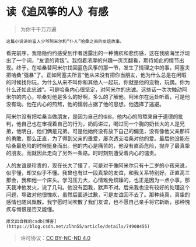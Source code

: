 # 读《追风筝的人》有感

<!--more-->
>为你千千万万遍

    这篇小说讲的富人少爷阿米尔和“仆人”哈桑之间的友谊故事。

看完前序，我隐隐约约感受到作者透露出的一种愧疚和悲伤感，这在我脑海里浮现出了一个词，“友谊的背叛”。我抱着浓厚的兴趣一页页翻看，期待如此的情节出现。终于，在哈桑替阿米尔找回蓝色风筝的那一节，发生了情理之中的事，阿塞夫把哈桑“强暴”了。正如阿塞夫所言“他从来没有把你当朋友，他为什么总是在闲暇的时候找你玩，为什么从来不叫你和其他人一起玩，你就是他的宠物，玩偶。你为什么还如此忠诚”。可是哈桑内心很坚定，对阿米尔的忠诚。这些话一次次触动阿米尔的内心，哈桑对他是多么的好啊，多么的了解他。阿米尔在远处听着，可是他没有动。他在内心的煎熬，他的懦弱占据了他的思想。他选择了逃避。

阿米尔没有把哈桑当做朋友，是因为自己的`懦弱`，他内心的煎熬来自于道德的批判，他自己也在审视着自己的行为，奶妈讲过，喝过同一个胸的奶长大的人是兄弟，他明白，他们俩是兄弟。可是他始终没有放下自己的偏见，没有像他父亲那样的勇敢，那么正直，为了得到父亲的垂爱，屡次透支哈桑对他的爱。最后他没能在哈桑最危险的时候挺身而出。他的内心是痛苦的，他没有直面危险，抛弃了最真挚的朋友。而就因此走向了另外一条路。时时刻刻遭受着内心的谴责。

人的友谊是珍贵的，现在长大了懂了，可是对于像阿米尔只有十二岁的小孩来说，似乎懂，却又似乎不懂。我曾也有过一段真挚的友谊，和我关系特别好。正直高三那会，我和他一个床头。学习压力大，心情难免烦躁的，也正是因为一点小事，那天我冲他发火，说了几句。他没有回我，默声不对。后来我也没有较好的处理这个问题，导致对他很愧疚，虽然后面道过歉，可是友谊回不去了。那种纯真，真挚的感情也随风飘散。我宁愿时间吹散了我们友谊，也不愿自己亲手将它斩断，那种愧疚与悔恨是否又能懂。

    原文出自我的csdb[博客](https://blog.csdn.net/zlhn55/article/details/74908455)

>许可协议：[CC BY-NC-ND 4.0](https://creativecommons.org/licenses/by-nc-nd/4.0/)



